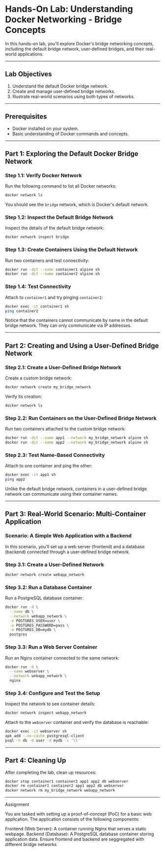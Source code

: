 

# Hands-On Lab: Understanding Docker Networking - Bridge Concepts

In this hands-on lab, you'll explore Docker's bridge networking concepts, including the default bridge network, user-defined bridges, and their real-world applications.

---

## **Lab Objectives**
1. Understand the default Docker bridge network.
2. Create and manage user-defined bridge networks.
3. Illustrate real-world scenarios using both types of networks.

---

## **Prerequisites**
- Docker installed on your system.
- Basic understanding of Docker commands and concepts.

---

## **Part 1: Exploring the Default Docker Bridge Network**

### **Step 1.1: Verify Docker Network**
Run the following command to list all Docker networks:
```bash
docker network ls
```

You should see the `bridge` network, which is Docker's default network.

### **Step 1.2: Inspect the Default Bridge Network**
Inspect the details of the default bridge network:
```bash
docker network inspect bridge
```

### **Step 1.3: Create Containers Using the Default Network**
Run two containers and test connectivity:
```bash
docker run -dit --name container1 alpine sh
docker run -dit --name container2 alpine sh
```

### **Step 1.4: Test Connectivity**
Attach to `container1` and try pinging `container2`:
```bash
docker exec -it container1 sh
ping container2
```

Notice that the containers cannot communicate by name in the default bridge network. They can only communicate via IP addresses.

---

## **Part 2: Creating and Using a User-Defined Bridge Network**

### **Step 2.1: Create a User-Defined Bridge Network**
Create a custom bridge network:
```bash
docker network create my_bridge_network
```

Verify its creation:
```bash
docker network ls
```

### **Step 2.2: Run Containers on the User-Defined Bridge Network**
Run two containers attached to the custom bridge network:
```bash
docker run -dit --name app1 --network my_bridge_network alpine sh
docker run -dit --name app2 --network my_bridge_network alpine sh
```

### **Step 2.3: Test Name-Based Connectivity**
Attach to one container and ping the other:
```bash
docker exec -it app1 sh
ping app2
```

Unlike the default bridge network, containers in a user-defined bridge network can communicate using their container names.

---

## **Part 3: Real-World Scenario: Multi-Container Application**

### **Scenario: A Simple Web Application with a Backend**

In this scenario, you'll set up a web server (frontend) and a database (backend) connected through a user-defined bridge network.

### **Step 3.1: Create a User-Defined Network**
```bash
docker network create webapp_network
```

### **Step 3.2: Run a Database Container**
Run a PostgreSQL database container:
```bash
docker run -d \
  --name db \
  --network webapp_network \
  -e POSTGRES_USER=user \
  -e POSTGRES_PASSWORD=pass \
  -e POSTGRES_DB=mydb \
  postgres
```

### **Step 3.3: Run a Web Server Container**
Run an Nginx container connected to the same network:
```bash
docker run -d \
  --name webserver \
  --network webapp_network \
  nginx
```

### **Step 3.4: Configure and Test the Setup**
Inspect the network to see container details:
```bash
docker network inspect webapp_network
```

Attach to the `webserver` container and verify the database is reachable:
```bash
docker exec -it webserver sh
apk add --no-cache postgresql-client
psql -h db -U user -d mydb -c '\l'
```

---

## **Part 4: Cleaning Up**
After completing the lab, clean up resources:
```bash
docker stop container1 container2 app1 app2 db webserver
docker rm container1 container2 app1 app2 db webserver
docker network rm my_bridge_network webapp_network
```
---
Assignment

You are  tasked with setting up a proof-of-concept (PoC) for a basic web application. The application consists of the following components:

Frontend (Web Server): A container running Nginx that serves a static webpage.
Backend (Database): A PostgreSQL database container storing application data.
Ensure frontend and backend are seggregated with different bridge networks

